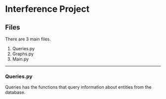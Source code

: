 # Interference Project

## Files
There are 3 main files.

1. Queries.py
2. Graphs.py
3. Main.py

---
### Queries.py
Queries has the functions that query information about entities from the database.



